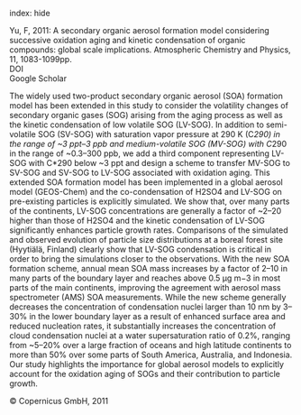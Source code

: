 index: hide

<div class="Citation">

  <div class="Citation-body">
    <div class="Citation-text">Yu, F, 2011: A secondary organic aerosol formation model considering successive oxidation aging and kinetic condensation of organic compounds: global scale implications. <span class="Article-journal">Atmospheric Chemistry and Physics, </span><span class="Article-volume">11, </span>1083-1099pp.</div>
    <div class="Citation-links">
      <div class="CitationLink" data-href="https://doi.org/10.5194/acp-11-1083-2011">
        <div class="CitationLink-icon CitationLink-Doi"></div>
        <div class="CitationLink-text">DOI</div>
      </div>
      <div class="CitationLink" data-href="https://scholar.google.com/scholar?q=10.5194/acp-11-1083-2011">
        <div class="CitationLink-icon CitationLink-Scholar"></div>
        <div class="CitationLink-text">Google Scholar</div>
      </div>
    </div>
  </div>
</div>

The widely used two-product secondary organic aerosol (SOA) formation model has been extended in this study to consider the volatility changes of secondary organic gases (SOG) arising from the aging process as well as the kinetic condensation of low volatile SOG (LV-SOG). In addition to semi-volatile SOG (SV-SOG) with saturation vapor pressure at 290 K (C*290) in the range of ~3 ppt–3 ppb and medium-volatile SOG (MV-SOG) with C*290 in the range of ~0.3–300 ppb, we add a third component representing LV-SOG with C*290 below ~3 ppt and design a scheme to transfer MV-SOG to SV-SOG and SV-SOG to LV-SOG associated with oxidation aging. This extended SOA formation model has been implemented in a global aerosol model (GEOS-Chem) and the co-condensation of H2SO4 and LV-SOG on pre-existing particles is explicitly simulated. We show that, over many parts of the continents, LV-SOG concentrations are generally a factor of ~2–20 higher than those of H2SO4 and the kinetic condensation of LV-SOG significantly enhances particle growth rates. Comparisons of the simulated and observed evolution of particle size distributions at a boreal forest site (Hyytiälä, Finland) clearly show that LV-SOG condensation is critical in order to bring the simulations closer to the observations. With the new SOA formation scheme, annual mean SOA mass increases by a factor of 2–10 in many parts of the boundary layer and reaches above 0.5 μg m−3 in most parts of the main continents, improving the agreement with aerosol mass spectrometer (AMS) SOA measurements. While the new scheme generally decreases the concentration of condensation nuclei larger than 10 nm by 3–30% in the lower boundary layer as a result of enhanced surface area and reduced nucleation rates, it substantially increases the concentration of cloud condensation nuclei at a water supersaturation ratio of 0.2%, ranging from ~5–20% over a large fraction of oceans and high latitude continents to more than 50% over some parts of South America, Australia, and Indonesia. Our study highlights the importance for global aerosol models to explicitly account for the oxidation aging of SOGs and their contribution to particle growth.

<div class="Citation-copy">
&copy; Copernicus GmbH, 2011
</div>